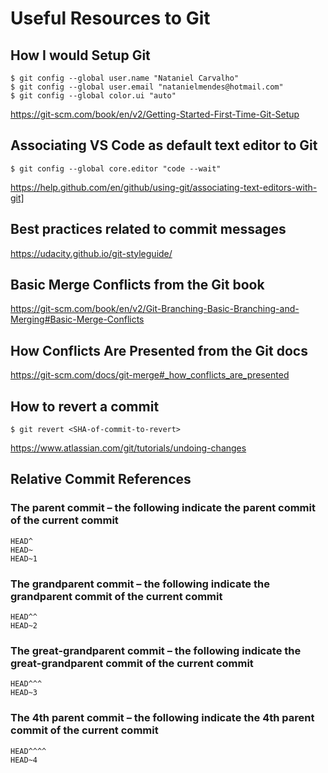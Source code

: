 # Useful Resources to Git

## How I would Setup Git
```
$ git config --global user.name "Nataniel Carvalho"
$ git config --global user.email "natanielmendes@hotmail.com"
$ git config --global color.ui "auto"
```
https://git-scm.com/book/en/v2/Getting-Started-First-Time-Git-Setup

## Associating VS Code as default text editor to Git
```
$ git config --global core.editor "code --wait"
```
https://help.github.com/en/github/using-git/associating-text-editors-with-git]

## Best practices related to commit messages
https://udacity.github.io/git-styleguide/

## Basic Merge Conflicts from the Git book
https://git-scm.com/book/en/v2/Git-Branching-Basic-Branching-and-Merging#Basic-Merge-Conflicts

## How Conflicts Are Presented from the Git docs
https://git-scm.com/docs/git-merge#_how_conflicts_are_presented

## How to revert a commit
```
$ git revert <SHA-of-commit-to-revert>
```
https://www.atlassian.com/git/tutorials/undoing-changes

## Relative Commit References
### The parent commit – the following indicate the parent commit of the current commit
```
HEAD^
HEAD~
HEAD~1
```
### The grandparent commit – the following indicate the grandparent commit of the current commit
```
HEAD^^
HEAD~2
```
### The great-grandparent commit – the following indicate the great-grandparent commit of the current commit
```
HEAD^^^
HEAD~3
```
### The 4th parent commit – the following indicate the 4th parent commit of the current commit
```
HEAD^^^^
HEAD~4
```